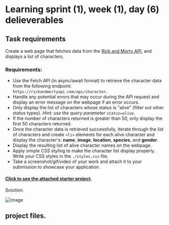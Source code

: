 # Learning sprint (1), week (1), day (6) delieverables

## Task requirements

Create a web page that fetches data from the [Rick and Morty
API](https://rickandmortyapi.com/documentation/#get-all-characters), and
displays a list of characters.

### Requirements:

- Use the Fetch API (in async/await format) to retrieve the character data from
  the following endpoint: `https://rickandmortyapi.com/api/character`.
- Handle any potential errors that may occur during the API request and display
  an error message on the webpage if an error occurs.
- Only display the list of characters whose status is "alive" (filter out other
  status types). *Hint: use the query parameter `status=alive`.*
- If the number of characters returned is greater than 50, only display the
  first 50 characters returned.
- Once the character data is retrieved successfully, iterate through the list of
  characters and create `<li>` elements for each alive character and display the
  character's: **name**, **image**, **location**, **species**, and **gender**.
- Display the resulting list of alive character names on the webpage.
- Apply simple CSS styling to make the character list display properly. Write
  your CSS styles in the `./styles.css` file.
- Take a screenshot/gif/video of your work and attach it to your submission to showcase your application.

#### [Click to see the attached starter project](https://github.com/orjwan-alrajaby/gsg-QA-Nablus-training-2023/tree/main/learning-sprint-1/week1%20-%20javascript-from-first-steps-to-professional/day%206/rick%26MortyStarter).


Solution:


![image](https://github.com/AymanAttili/Mastering-JavaScript-in-20-Days/assets/96499629/2e6247d2-37af-408e-b564-417fafcc11e7)

## project files.

